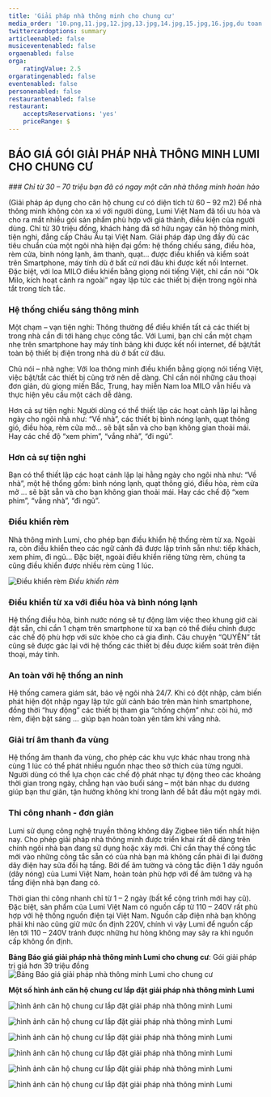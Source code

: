 ```yaml
---
title: 'Giải pháp nhà thông minh cho chung cư'
media_order: '10.png,11.jpg,12.jpg,13.jpg,14.jpg,15.jpg,16.jpg,du toan cho chung cu.png'
twittercardoptions: summary
articleenabled: false
musiceventenabled: false
orgaenabled: false
orga:
    ratingValue: 2.5
orgaratingenabled: false
eventenabled: false
personenabled: false
restaurantenabled: false
restaurant:
    acceptsReservations: 'yes'
    priceRange: $
---
```


## BÁO GIÁ GÓI GIẢI PHÁP NHÀ THÔNG MINH LUMI CHO CHUNG CƯ

_### Chỉ từ 30 – 70 triệu bạn đã có ngay một căn nhà thông minh hoàn hảo_

(Giải pháp áp dụng cho căn hộ chung cư có diện tích từ 60 – 92 m2)
Để nhà thông minh không còn xa xỉ với người dùng, Lumi Việt Nam đã tối ưu hóa và cho ra mắt nhiều gói sản phẩm phù hợp với giá thành, điều kiện của người dùng. Chỉ từ 30 triệu đồng, khách hàng đã sở hữu ngay căn hộ thông minh, tiện nghi, đẳng cấp Châu Âu tại Việt Nam.
Giải pháp đáp ứng đầy đủ các tiêu chuẩn của một ngôi nhà hiện đại gồm: hệ thống chiếu sáng, điều hòa, rèm cửa, bình nóng lạnh, âm thanh, quạt... được điều khiển và kiểm soát trên Smartphone, máy tính dù ở bất cứ nơi đâu khi được kết nối Internet. Đặc biệt, với loa MILO điều khiển bằng giọng nói tiếng Việt, chỉ cần nói “Ok Milo, kích hoạt cảnh ra ngoài” ngay lập tức các thiết bị điện trong ngôi nhà tắt trong tích tắc.  
 
### Hệ thống chiếu sáng thông minh

Một chạm – vạn tiện nghi: Thông thường để điều khiển tất cả các thiết bị trong nhà cần đi tới hàng chục công tắc. Với Lumi, bạn chỉ cần một chạm nhẹ trên smartphone hay máy tính bảng khi được kết nối internet, để bật/tắt toàn bộ thiết bị điện trong nhà dù ở bất cứ đâu.
 
Chủ nói – nhà nghe: Với loa thông minh điều khiển bằng giọng nói tiếng Việt, việc bật/tắt các thiết bị cũng trở nên dễ dàng. Chỉ cần nói những câu thoại đơn giản, dù giọng miền Bắc, Trung, hay miễn Nam loa MILO vẫn hiểu và thực hiện yêu cầu một cách dễ dàng. 
 
Hơn cả sự tiện nghi: Người dùng có thể thiết lập các hoạt cảnh lặp lại hằng ngày cho ngôi nhà như: “Về nhà”, các thiết bị bình nóng lạnh, quạt thông gió, điều hòa, rèm cửa mở… sẽ bật sẵn và cho bạn không gian thoải mái. Hay các chế độ “xem phim”, “vắng nhà”, “đi ngủ”.
 
### Hơn cả sự tiện nghi

Bạn có thể thiết lập các hoạt cảnh lặp lại hằng ngày cho ngôi nhà như: “Về nhà”, một hệ thống gồm: bình nóng lạnh, quạt thông gió, điều hòa, rèm cửa mở … sẽ bật sẵn và cho bạn không gian thoải mái. Hay các chế độ “xem phim”, “vắng nhà”, “đi ngủ”.
 
### Điều khiển rèm

Nhà thông minh Lumi, cho phép bạn điều khiển hệ thống rèm từ xa. Ngoài ra, còn điều khiển theo các ngữ cảnh đã được lập trình sẵn như: tiếp khách, xem phim, đi ngủ… Đặc biệt, ngoài điều khiển riêng từng rèm, chúng ta cũng điều khiển được nhiều rèm cùng 1 lúc.

![Điều khiển rèm](10.png)
_Điều khiển rèm_

### Điều khiển từ xa với điều hòa và bình nóng lạnh

Hệ thống điều hòa, bình nước nóng sẽ tự động làm việc theo khung giờ cài đặt sẵn, chỉ cần 1 chạm trên smartphone từ xa bạn có thể điều chỉnh được các chế độ phù hợp với sức khỏe cho cả gia đình. Câu chuyện “QUYÊN” tắt cũng sẽ được gác lại với hệ thống các thiết bị đều được kiểm soát trên điện thoại, máy tính.
 
### An toàn với hệ thống an ninh 

Hệ thống camera giám sát, bảo vệ ngôi nhà 24/7. Khi có đột nhập, cảm biến phát hiện đột nhập ngay lập tức gửi cảnh báo trên màn hình smartphone, đồng thời “huy động” các thiết bị tham gia “chống chộm” như: còi hú, mở rèm, điện bật sáng … giúp bạn hoàn toàn yên tâm khi vắng nhà.
 
### Giải trí âm thanh đa vùng

Hệ thống âm thanh đa vùng, cho phép các khu vực khác nhau trong nhà cùng 1 lúc có thể phát nhiều nguồn nhạc theo sở thích của từng người. Người dùng có thể lựa chọn các chế độ phát nhạc tự động theo các khoảng thời gian trong ngày, chẳng hạn vào buổi sáng – một bản nhạc du dương giúp bạn thư giãn, tận hưởng không khí trong lành để bắt đầu một ngày mới.
 
### Thi công nhanh - đơn giản

Lumi sử dụng công nghệ truyền thông không dây Zigbee tiên tiến nhất hiện nay. Cho phép giải pháp nhà thông minh được triển khai rất dễ dàng trên chính ngôi nhà bạn đang sử dụng hoặc xây mới. Chỉ cần thay thế công tắc mới vào những công tắc sẵn có của nhà bạn mà không cần phải đi lại đường dây điện hay sửa đổi hạ tầng. Bởi đế âm tường và công tắc điện 1 dây nguồn (dây nóng) của Lumi Việt Nam, hoàn toàn phù hợp với đế âm tường và hạ tầng điện nhà bạn đang có.
 
Thời gian thi công nhanh chỉ từ 1 – 2 ngày (bất kể công trình mới hay cũ). Đặc biệt, sản phẩm của Lumi Việt Nam có nguồn cấp từ 110 – 240V rất phù hợp với hệ thống nguồn điện tại Việt Nam. Nguồn cấp điện nhà bạn không phải khi nào cũng giữ mức ổn định 220V, chính vì vậy Lumi để nguồn cấp lên tới 110 – 240V tránh được những hư hỏng không may sảy ra khi nguồn cấp không ổn định.

 
**Bảng Báo giá giải pháp nhà thông minh Lumi cho chung cư**: Gói giải pháp trị giá hơn 39 triệu đồng
![Bảng Báo giá giải pháp nhà thông minh Lumi cho chung cư](du%20toan%20cho%20chung%20cu.png)

**Một số hình ảnh căn hộ chung cư lắp đặt giải pháp nhà thông minh Lumi**

![hình ảnh căn hộ chung cư lắp đặt giải pháp nhà thông minh Lumi](11.jpg)

![hình ảnh căn hộ chung cư lắp đặt giải pháp nhà thông minh Lumi](12.jpg)

![hình ảnh căn hộ chung cư lắp đặt giải pháp nhà thông minh Lumi](13.jpg)

![hình ảnh căn hộ chung cư lắp đặt giải pháp nhà thông minh Lumi](14.jpg)

![hình ảnh căn hộ chung cư lắp đặt giải pháp nhà thông minh Lumi](15.jpg)

![hình ảnh căn hộ chung cư lắp đặt giải pháp nhà thông minh Lumi](16.jpg)
